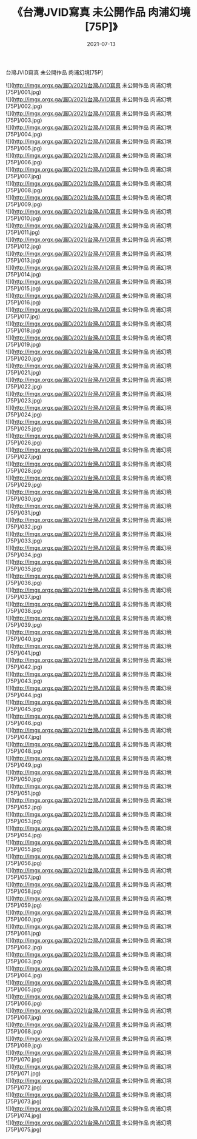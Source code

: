 ﻿---
layout: post
title:  《台灣JVID寫真 未公開作品 肉浦幻境[75P]》
date:   2021-07-13
img: http://imgx.orgx.ga/漏D/2021/台灣JVID寫真 未公開作品 肉浦幻境[75P]/000.jpg
categories: [美女, 清纯, 唯美]
---

台灣JVID寫真 未公開作品 肉浦幻境[75P]

  ![](http://imgx.orgx.ga/漏D/2021/台灣JVID寫真 未公開作品 肉浦幻境[75P]/001.jpg) <br> ![](http://imgx.orgx.ga/漏D/2021/台灣JVID寫真 未公開作品 肉浦幻境[75P]/002.jpg) <br> ![](http://imgx.orgx.ga/漏D/2021/台灣JVID寫真 未公開作品 肉浦幻境[75P]/003.jpg) <br> ![](http://imgx.orgx.ga/漏D/2021/台灣JVID寫真 未公開作品 肉浦幻境[75P]/004.jpg) <br> ![](http://imgx.orgx.ga/漏D/2021/台灣JVID寫真 未公開作品 肉浦幻境[75P]/005.jpg) <br> ![](http://imgx.orgx.ga/漏D/2021/台灣JVID寫真 未公開作品 肉浦幻境[75P]/006.jpg) <br> ![](http://imgx.orgx.ga/漏D/2021/台灣JVID寫真 未公開作品 肉浦幻境[75P]/007.jpg) <br> ![](http://imgx.orgx.ga/漏D/2021/台灣JVID寫真 未公開作品 肉浦幻境[75P]/008.jpg) <br> ![](http://imgx.orgx.ga/漏D/2021/台灣JVID寫真 未公開作品 肉浦幻境[75P]/009.jpg) <br> ![](http://imgx.orgx.ga/漏D/2021/台灣JVID寫真 未公開作品 肉浦幻境[75P]/010.jpg) <br> ![](http://imgx.orgx.ga/漏D/2021/台灣JVID寫真 未公開作品 肉浦幻境[75P]/011.jpg) <br> ![](http://imgx.orgx.ga/漏D/2021/台灣JVID寫真 未公開作品 肉浦幻境[75P]/012.jpg) <br> ![](http://imgx.orgx.ga/漏D/2021/台灣JVID寫真 未公開作品 肉浦幻境[75P]/013.jpg) <br> ![](http://imgx.orgx.ga/漏D/2021/台灣JVID寫真 未公開作品 肉浦幻境[75P]/014.jpg) <br> ![](http://imgx.orgx.ga/漏D/2021/台灣JVID寫真 未公開作品 肉浦幻境[75P]/015.jpg) <br> ![](http://imgx.orgx.ga/漏D/2021/台灣JVID寫真 未公開作品 肉浦幻境[75P]/016.jpg) <br> ![](http://imgx.orgx.ga/漏D/2021/台灣JVID寫真 未公開作品 肉浦幻境[75P]/017.jpg) <br> ![](http://imgx.orgx.ga/漏D/2021/台灣JVID寫真 未公開作品 肉浦幻境[75P]/018.jpg) <br> ![](http://imgx.orgx.ga/漏D/2021/台灣JVID寫真 未公開作品 肉浦幻境[75P]/019.jpg) <br> ![](http://imgx.orgx.ga/漏D/2021/台灣JVID寫真 未公開作品 肉浦幻境[75P]/020.jpg) <br> ![](http://imgx.orgx.ga/漏D/2021/台灣JVID寫真 未公開作品 肉浦幻境[75P]/021.jpg) <br> ![](http://imgx.orgx.ga/漏D/2021/台灣JVID寫真 未公開作品 肉浦幻境[75P]/022.jpg) <br> ![](http://imgx.orgx.ga/漏D/2021/台灣JVID寫真 未公開作品 肉浦幻境[75P]/023.jpg) <br> ![](http://imgx.orgx.ga/漏D/2021/台灣JVID寫真 未公開作品 肉浦幻境[75P]/024.jpg) <br> ![](http://imgx.orgx.ga/漏D/2021/台灣JVID寫真 未公開作品 肉浦幻境[75P]/025.jpg) <br> ![](http://imgx.orgx.ga/漏D/2021/台灣JVID寫真 未公開作品 肉浦幻境[75P]/026.jpg) <br> ![](http://imgx.orgx.ga/漏D/2021/台灣JVID寫真 未公開作品 肉浦幻境[75P]/027.jpg) <br> ![](http://imgx.orgx.ga/漏D/2021/台灣JVID寫真 未公開作品 肉浦幻境[75P]/028.jpg) <br> ![](http://imgx.orgx.ga/漏D/2021/台灣JVID寫真 未公開作品 肉浦幻境[75P]/029.jpg) <br> ![](http://imgx.orgx.ga/漏D/2021/台灣JVID寫真 未公開作品 肉浦幻境[75P]/030.jpg) <br> ![](http://imgx.orgx.ga/漏D/2021/台灣JVID寫真 未公開作品 肉浦幻境[75P]/031.jpg) <br> ![](http://imgx.orgx.ga/漏D/2021/台灣JVID寫真 未公開作品 肉浦幻境[75P]/032.jpg) <br> ![](http://imgx.orgx.ga/漏D/2021/台灣JVID寫真 未公開作品 肉浦幻境[75P]/033.jpg) <br> ![](http://imgx.orgx.ga/漏D/2021/台灣JVID寫真 未公開作品 肉浦幻境[75P]/034.jpg) <br> ![](http://imgx.orgx.ga/漏D/2021/台灣JVID寫真 未公開作品 肉浦幻境[75P]/035.jpg) <br> ![](http://imgx.orgx.ga/漏D/2021/台灣JVID寫真 未公開作品 肉浦幻境[75P]/036.jpg) <br> ![](http://imgx.orgx.ga/漏D/2021/台灣JVID寫真 未公開作品 肉浦幻境[75P]/037.jpg) <br> ![](http://imgx.orgx.ga/漏D/2021/台灣JVID寫真 未公開作品 肉浦幻境[75P]/038.jpg) <br> ![](http://imgx.orgx.ga/漏D/2021/台灣JVID寫真 未公開作品 肉浦幻境[75P]/039.jpg) <br> ![](http://imgx.orgx.ga/漏D/2021/台灣JVID寫真 未公開作品 肉浦幻境[75P]/040.jpg) <br> ![](http://imgx.orgx.ga/漏D/2021/台灣JVID寫真 未公開作品 肉浦幻境[75P]/041.jpg) <br> ![](http://imgx.orgx.ga/漏D/2021/台灣JVID寫真 未公開作品 肉浦幻境[75P]/042.jpg) <br> ![](http://imgx.orgx.ga/漏D/2021/台灣JVID寫真 未公開作品 肉浦幻境[75P]/043.jpg) <br> ![](http://imgx.orgx.ga/漏D/2021/台灣JVID寫真 未公開作品 肉浦幻境[75P]/044.jpg) <br> ![](http://imgx.orgx.ga/漏D/2021/台灣JVID寫真 未公開作品 肉浦幻境[75P]/045.jpg) <br> ![](http://imgx.orgx.ga/漏D/2021/台灣JVID寫真 未公開作品 肉浦幻境[75P]/046.jpg) <br> ![](http://imgx.orgx.ga/漏D/2021/台灣JVID寫真 未公開作品 肉浦幻境[75P]/047.jpg) <br> ![](http://imgx.orgx.ga/漏D/2021/台灣JVID寫真 未公開作品 肉浦幻境[75P]/048.jpg) <br> ![](http://imgx.orgx.ga/漏D/2021/台灣JVID寫真 未公開作品 肉浦幻境[75P]/049.jpg) <br> ![](http://imgx.orgx.ga/漏D/2021/台灣JVID寫真 未公開作品 肉浦幻境[75P]/050.jpg) <br> ![](http://imgx.orgx.ga/漏D/2021/台灣JVID寫真 未公開作品 肉浦幻境[75P]/051.jpg) <br> ![](http://imgx.orgx.ga/漏D/2021/台灣JVID寫真 未公開作品 肉浦幻境[75P]/052.jpg) <br> ![](http://imgx.orgx.ga/漏D/2021/台灣JVID寫真 未公開作品 肉浦幻境[75P]/053.jpg) <br> ![](http://imgx.orgx.ga/漏D/2021/台灣JVID寫真 未公開作品 肉浦幻境[75P]/054.jpg) <br> ![](http://imgx.orgx.ga/漏D/2021/台灣JVID寫真 未公開作品 肉浦幻境[75P]/055.jpg) <br> ![](http://imgx.orgx.ga/漏D/2021/台灣JVID寫真 未公開作品 肉浦幻境[75P]/056.jpg) <br> ![](http://imgx.orgx.ga/漏D/2021/台灣JVID寫真 未公開作品 肉浦幻境[75P]/057.jpg) <br> ![](http://imgx.orgx.ga/漏D/2021/台灣JVID寫真 未公開作品 肉浦幻境[75P]/058.jpg) <br> ![](http://imgx.orgx.ga/漏D/2021/台灣JVID寫真 未公開作品 肉浦幻境[75P]/059.jpg) <br> ![](http://imgx.orgx.ga/漏D/2021/台灣JVID寫真 未公開作品 肉浦幻境[75P]/060.jpg) <br> ![](http://imgx.orgx.ga/漏D/2021/台灣JVID寫真 未公開作品 肉浦幻境[75P]/061.jpg) <br> ![](http://imgx.orgx.ga/漏D/2021/台灣JVID寫真 未公開作品 肉浦幻境[75P]/062.jpg) <br> ![](http://imgx.orgx.ga/漏D/2021/台灣JVID寫真 未公開作品 肉浦幻境[75P]/063.jpg) <br> ![](http://imgx.orgx.ga/漏D/2021/台灣JVID寫真 未公開作品 肉浦幻境[75P]/064.jpg) <br> ![](http://imgx.orgx.ga/漏D/2021/台灣JVID寫真 未公開作品 肉浦幻境[75P]/065.jpg) <br> ![](http://imgx.orgx.ga/漏D/2021/台灣JVID寫真 未公開作品 肉浦幻境[75P]/066.jpg) <br> ![](http://imgx.orgx.ga/漏D/2021/台灣JVID寫真 未公開作品 肉浦幻境[75P]/067.jpg) <br> ![](http://imgx.orgx.ga/漏D/2021/台灣JVID寫真 未公開作品 肉浦幻境[75P]/068.jpg) <br> ![](http://imgx.orgx.ga/漏D/2021/台灣JVID寫真 未公開作品 肉浦幻境[75P]/069.jpg) <br> ![](http://imgx.orgx.ga/漏D/2021/台灣JVID寫真 未公開作品 肉浦幻境[75P]/070.jpg) <br> ![](http://imgx.orgx.ga/漏D/2021/台灣JVID寫真 未公開作品 肉浦幻境[75P]/071.jpg) <br> ![](http://imgx.orgx.ga/漏D/2021/台灣JVID寫真 未公開作品 肉浦幻境[75P]/072.jpg) <br> ![](http://imgx.orgx.ga/漏D/2021/台灣JVID寫真 未公開作品 肉浦幻境[75P]/073.jpg) <br> ![](http://imgx.orgx.ga/漏D/2021/台灣JVID寫真 未公開作品 肉浦幻境[75P]/074.jpg) <br> ![](http://imgx.orgx.ga/漏D/2021/台灣JVID寫真 未公開作品 肉浦幻境[75P]/075.jpg) <br>
